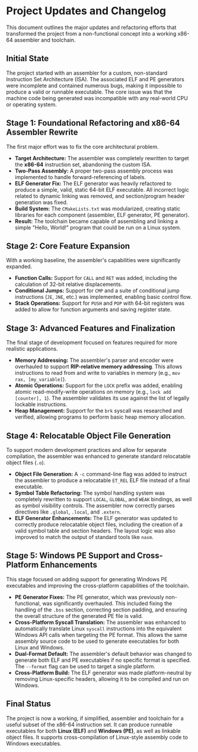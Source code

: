 # Project Updates and Changelog

This document outlines the major updates and refactoring efforts that transformed the project from a non-functional concept into a working x86-64 assembler and toolchain.

## Initial State

The project started with an assembler for a custom, non-standard Instruction Set Architecture (ISA). The associated ELF and PE generators were incomplete and contained numerous bugs, making it impossible to produce a valid or runnable executable. The core issue was that the machine code being generated was incompatible with any real-world CPU or operating system.

## Stage 1: Foundational Refactoring and x86-64 Assembler Rewrite

The first major effort was to fix the core architectural problem.
- **Target Architecture:** The assembler was completely rewritten to target the **x86-64** instruction set, abandoning the custom ISA.
- **Two-Pass Assembly:** A proper two-pass assembly process was implemented to handle forward-referencing of labels.
- **ELF Generator Fix:** The ELF generator was heavily refactored to produce a simple, valid, static 64-bit ELF executable. All incorrect logic related to dynamic linking was removed, and section/program header generation was fixed.
- **Build System:** The `CMakeLists.txt` was modularized, creating static libraries for each component (assembler, ELF generator, PE generator).
- **Result:** The toolchain became capable of assembling and linking a simple "Hello, World!" program that could be run on a Linux system.

## Stage 2: Core Feature Expansion

With a working baseline, the assembler's capabilities were significantly expanded.
- **Function Calls:** Support for `CALL` and `RET` was added, including the calculation of 32-bit relative displacements.
- **Conditional Jumps:** Support for `CMP` and a suite of conditional jump instructions (`JE`, `JNE`, etc.) was implemented, enabling basic control flow.
- **Stack Operations:** Support for `PUSH` and `POP` with 64-bit registers was added to allow for function arguments and saving register state.

## Stage 3: Advanced Features and Finalization

The final stage of development focused on features required for more realistic applications.
- **Memory Addressing:** The assembler's parser and encoder were overhauled to support **RIP-relative memory addressing**. This allows instructions to read from and write to variables in memory (e.g., `mov rax, [my_variable]`).
- **Atomic Operations:** Support for the `LOCK` prefix was added, enabling atomic read-modify-write operations on memory (e.g., `lock add [counter], 1`). The assembler validates its use against the list of legally lockable instructions.
- **Heap Management:** Support for the `brk` syscall was researched and verified, allowing programs to perform basic heap memory allocation.

## Stage 4: Relocatable Object File Generation

To support modern development practices and allow for separate compilation, the assembler was enhanced to generate standard relocatable object files (`.o`).
- **Object File Generation:** A `-c` command-line flag was added to instruct the assembler to produce a relocatable `ET_REL` ELF file instead of a final executable.
- **Symbol Table Refactoring:** The symbol handling system was completely rewritten to support `LOCAL`, `GLOBAL`, and `WEAK` bindings, as well as symbol visibility controls. The assembler now correctly parses directives like `.global`, `.local`, and `.extern`.
- **ELF Generator Enhancements:** The ELF generator was updated to correctly produce relocatable object files, including the creation of a valid symbol table and section headers. The layout logic was also improved to match the output of standard tools like `nasm`.

## Stage 5: Windows PE Support and Cross-Platform Enhancements

This stage focused on adding support for generating Windows PE executables and improving the cross-platform capabilities of the toolchain.
- **PE Generator Fixes:** The PE generator, which was previously non-functional, was significantly overhauled. This included fixing the handling of the `.bss` section, correcting section padding, and ensuring the overall structure of the generated PE file is valid.
- **Cross-Platform Syscall Translation:** The assembler was enhanced to automatically translate Linux `syscall` instructions into the equivalent Windows API calls when targeting the PE format. This allows the same assembly source code to be used to generate executables for both Linux and Windows.
- **Dual-Format Default:** The assembler's default behavior was changed to generate both ELF and PE executables if no specific format is specified. The `--format` flag can be used to target a single platform.
- **Cross-Platform Build:** The ELF generator was made platform-neutral by removing Linux-specific headers, allowing it to be compiled and run on Windows.

## Final Status

The project is now a working, if simplified, assembler and toolchain for a useful subset of the x86-64 instruction set. It can produce runnable executables for both **Linux (ELF)** and **Windows (PE)**, as well as linkable object files. It supports cross-compilation of Linux-style assembly code to Windows executables.
